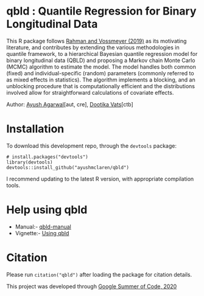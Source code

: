 # qbld : Quantile Regression for Binary Longitudinal Data
This R package follows [Rahman and Vossmeyer (2019)](https://arxiv.org/abs/1909.05560) as its motivating literature, and contributes by extending the various methodologies in quantile framework, to a hierarchical Bayesian quantile regression model for binary longitudinal data (QBLD) and proposing a Markov chain Monte Carlo (MCMC) algorithm to estimate the model. 
The model handles both common (fixed) and individual-specific (random) parameters (commonly referred to as mixed effects in statistics). The algorithm implements a blocking, and an unblocking procedure that is computationally efficient and the distributions involved allow for straightforward calculations of covariate effects.

Author: [Ayush Agarwal](https://www.linkedin.com/in/ayushmclaren/)\[aut, cre\], [Dootika Vats](http://home.iitk.ac.in/~dootika/)\[ctb\]

# Installation
To download this development repo,  through the `devtools` package:

```{r}
# install.packages("devtools")
library(devtools)
devtools::install_github("ayushmclaren/qbld")
```
I recommend updating to the latest R version, with appropriate compilation tools.

# Help using qbld
* Manual:- [qbld-manual](https://github.com/ayushmclaren/ExplainIt/blob/master/qbld-manual.pdf)
* Vignette:- [Using qbld](https://github.com/ayushmclaren/ExplainIt/blob/master/Using%20qbld.pdf)

# Citation
Please run `citation("qbld")` after loading the package for citation details.

This project was developed through [Google Summer of Code, 2020](https://summerofcode.withgoogle.com/projects/#6628115486343168)
